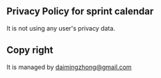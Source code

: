 ## Privacy Policy for sprint calendar

It is not using any user's privacy data.


## Copy right
It is managed by daimingzhong@gmail.com